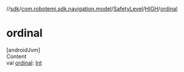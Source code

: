 //[sdk](../../../../index.md)/[com.robotemi.sdk.navigation.model](../../index.md)/[SafetyLevel](../index.md)/[HIGH](index.md)/[ordinal](ordinal.md)



# ordinal  
[androidJvm]  
Content  
val [ordinal](ordinal.md): [Int](https://kotlinlang.org/api/latest/jvm/stdlib/kotlin/-int/index.html)  



